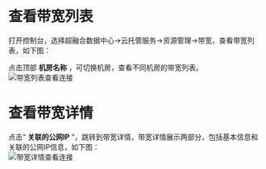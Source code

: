 # 查看带宽列表

打开控制台，选择超融合数据中心->云托管服务->资源管理->带宽，查看带宽列表，如下图：</br>

点击顶部 **机房名称** ，可切换机房，查看不同机房的带宽列表。
![带宽列表查看连接](https://github.com/jdcloudcom/cn/blob/cn-Cloud-Cabinet-Service/image/Hyper-Converged-IDC/Cloud-Cabinet-Service/CCS004.jpg)

# 查看带宽详情
点击“ **关联的公网IP** ”，跳转到带宽详情，带宽详情展示两部分，包括基本信息和关联的公网IP信息，如下图：</br>
![带宽详情查看连接](https://github.com/jdcloudcom/cn/blob/cn-Cloud-Cabinet-Service/image/Hyper-Converged-IDC/Cloud-Cabinet-Service/CCS005.jpg)

